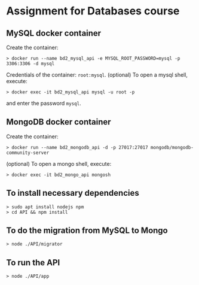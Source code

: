 # Assignment for Databases course

## MySQL docker container
Create the container:
```shell
> docker run --name bd2_mysql_api -e MYSQL_ROOT_PASSWORD=mysql -p 3306:3306 -d mysql
```
Credentials of the container: `root:mysql`. 
(optional) To open a mysql shell, execute:
```shell
> docker exec -it bd2_mysql_api mysql -u root -p
```
and enter the password `mysql`.

## MongoDB docker container
Create the container:
```shell
> docker run --name bd2_mongodb_api -d -p 27017:27017 mongodb/mongodb-community-server
```

(optional) To open a mongo shell, execute:
```shell
> docker exec -it bd2_mongo_api mongosh
```

## To install necessary dependencies
```shell
> sudo apt install nodejs npm
> cd API && npm install
```


## To do the migration from MySQL to Mongo
```shell
> node ./API/migrator
```


## To run the API
```shell
> node ./API/app
```

